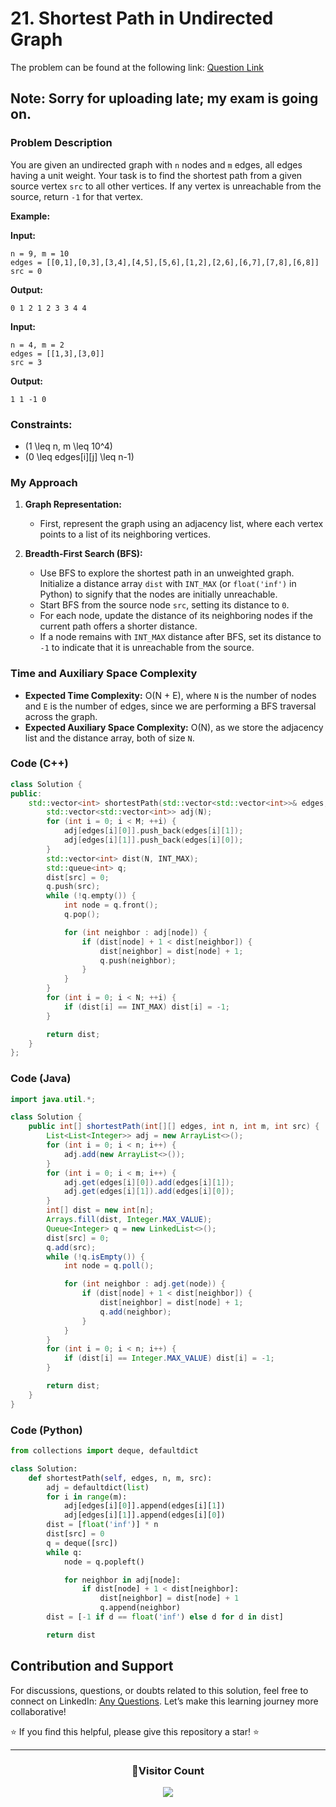# 21. Shortest Path in Undirected Graph

The problem can be found at the following link: [Question Link](https://www.geeksforgeeks.org/problems/shortest-path-in-undirected-graph-having-unit-distance/1)

## Note: Sorry for uploading late; my exam is going on.

### Problem Description

You are given an undirected graph with `n` nodes and `m` edges, all edges having a unit weight. Your task is to find the shortest path from a given source vertex `src` to all other vertices. If any vertex is unreachable from the source, return `-1` for that vertex.

**Example:**

**Input:**

```
n = 9, m = 10
edges = [[0,1],[0,3],[3,4],[4,5],[5,6],[1,2],[2,6],[6,7],[7,8],[6,8]]
src = 0
```

**Output:**

```
0 1 2 1 2 3 3 4 4
```

**Input:**

```
n = 4, m = 2
edges = [[1,3],[3,0]]
src = 3
```

**Output:**

```
1 1 -1 0
```

### Constraints:

- \(1 \leq n, m \leq 10^4\)
- \(0 \leq edges[i][j] \leq n-1\)

### My Approach

1. **Graph Representation:**

   - First, represent the graph using an adjacency list, where each vertex points to a list of its neighboring vertices.

2. **Breadth-First Search (BFS):**
   - Use BFS to explore the shortest path in an unweighted graph. Initialize a distance array `dist` with `INT_MAX` (or `float('inf')` in Python) to signify that the nodes are initially unreachable.
   - Start BFS from the source node `src`, setting its distance to `0`.
   - For each node, update the distance of its neighboring nodes if the current path offers a shorter distance.
   - If a node remains with `INT_MAX` distance after BFS, set its distance to `-1` to indicate that it is unreachable from the source.

### Time and Auxiliary Space Complexity

- **Expected Time Complexity:** O(N + E), where `N` is the number of nodes and `E` is the number of edges, since we are performing a BFS traversal across the graph.
- **Expected Auxiliary Space Complexity:** O(N), as we store the adjacency list and the distance array, both of size `N`.

### Code (C++)

```cpp
class Solution {
public:
    std::vector<int> shortestPath(std::vector<std::vector<int>>& edges, int N, int M, int src) {
        std::vector<std::vector<int>> adj(N);
        for (int i = 0; i < M; ++i) {
            adj[edges[i][0]].push_back(edges[i][1]);
            adj[edges[i][1]].push_back(edges[i][0]);
        }
        std::vector<int> dist(N, INT_MAX);
        std::queue<int> q;
        dist[src] = 0;
        q.push(src);
        while (!q.empty()) {
            int node = q.front();
            q.pop();

            for (int neighbor : adj[node]) {
                if (dist[node] + 1 < dist[neighbor]) {
                    dist[neighbor] = dist[node] + 1;
                    q.push(neighbor);
                }
            }
        }
        for (int i = 0; i < N; ++i) {
            if (dist[i] == INT_MAX) dist[i] = -1;
        }

        return dist;
    }
};
```

### Code (Java)

```java
import java.util.*;

class Solution {
    public int[] shortestPath(int[][] edges, int n, int m, int src) {
        List<List<Integer>> adj = new ArrayList<>();
        for (int i = 0; i < n; i++) {
            adj.add(new ArrayList<>());
        }
        for (int i = 0; i < m; i++) {
            adj.get(edges[i][0]).add(edges[i][1]);
            adj.get(edges[i][1]).add(edges[i][0]);
        }
        int[] dist = new int[n];
        Arrays.fill(dist, Integer.MAX_VALUE);
        Queue<Integer> q = new LinkedList<>();
        dist[src] = 0;
        q.add(src);
        while (!q.isEmpty()) {
            int node = q.poll();

            for (int neighbor : adj.get(node)) {
                if (dist[node] + 1 < dist[neighbor]) {
                    dist[neighbor] = dist[node] + 1;
                    q.add(neighbor);
                }
            }
        }
        for (int i = 0; i < n; i++) {
            if (dist[i] == Integer.MAX_VALUE) dist[i] = -1;
        }

        return dist;
    }
}
```

### Code (Python)

```python
from collections import deque, defaultdict

class Solution:
    def shortestPath(self, edges, n, m, src):
        adj = defaultdict(list)
        for i in range(m):
            adj[edges[i][0]].append(edges[i][1])
            adj[edges[i][1]].append(edges[i][0])
        dist = [float('inf')] * n
        dist[src] = 0
        q = deque([src])
        while q:
            node = q.popleft()

            for neighbor in adj[node]:
                if dist[node] + 1 < dist[neighbor]:
                    dist[neighbor] = dist[node] + 1
                    q.append(neighbor)
        dist = [-1 if d == float('inf') else d for d in dist]

        return dist
```

## Contribution and Support

For discussions, questions, or doubts related to this solution, feel free to connect on LinkedIn: [Any Questions](https://www.linkedin.com/in/patel-hetkumar-sandipbhai-8b110525a/). Let’s make this learning journey more collaborative!

⭐ If you find this helpful, please give this repository a star! ⭐

---

<div align="center">
  <h3><b>📍Visitor Count</b></h3>
</div>

<p align="center">
  <img src="https://visitor-badge.laobi.icu/badge?page_id=Hunterdii.GeeksforGeeks-POTD" />
</p>
